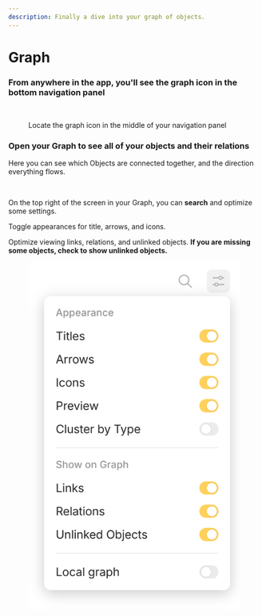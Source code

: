 ```yaml
---
description: Finally a dive into your graph of objects.
---
```


# Graph

### From anywhere in the app, you'll see the graph icon  in the bottom navigation panel

<figure><img src="../.gitbook/assets/Graph Icon.png" alt=""><figcaption><p>Locate the graph icon in the middle of your navigation panel</p></figcaption></figure>

### Open your Graph to see all of your objects and their relations

Here you can see which Objects are connected together, and the direction everything flows.

<figure><img src="../.gitbook/assets/image (10).png" alt=""><figcaption></figcaption></figure>

On the top right of the screen in your Graph, you can **search** and optimize some settings.&#x20;

Toggle appearances for title, arrows, and icons.&#x20;

Optimize viewing links, relations, and unlinked objects. **If you are missing some objects, check to show unlinked objects.**

<figure><img src="../.gitbook/assets/image (84).png" alt=""><figcaption></figcaption></figure>
